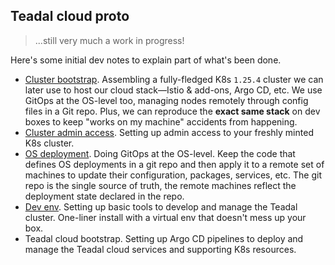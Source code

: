 Teadal cloud proto
------------------
> ...still very much a work in progress!

Here's some initial dev notes to explain part of what's been done.

- [Cluster bootstrap][bootstrap]. Assembling a fully-fledged K8s
  `1.25.4` cluster we can later use to host our cloud stack—Istio
  & add-ons, Argo CD, etc. We use GitOps at the OS-level too, managing
  nodes remotely through config files in a Git repo. Plus, we can
  reproduce the **exact same stack** on dev boxes to keep "works
  on my machine" accidents from happening.
- [Cluster admin access][admin-access]. Setting up admin access to
  your freshly minted K8s cluster.
- [OS deployment][os-depl]. Doing GitOps at the OS-level. Keep the
  code that defines OS deployments in a git repo and then apply it
  to a remote set of machines to update their configuration, packages,
  services, etc. The git repo is the single source of truth, the remote
  machines reflect the deployment state declared in the repo.
- [Dev env][dev-env]. Setting up basic tools to develop and manage
  the Teadal cluster. One-liner install with a virtual env that doesn't
  mess up your box.
- Teadal cloud bootstrap. Setting up Argo CD pipelines to deploy and
  manage the Teadal cloud services and supporting K8s resources.




[admin-access]: ./cluster-admin-access.md
[bootstrap]: ./bootstrap/README.md
[dev-env]: ./dev-env.md
[os-depl]: ./os-deployment.md